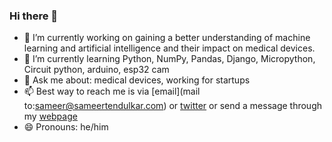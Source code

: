 ### Hi there 👋
- 🔭 I’m currently working on gaining a better understanding of machine learning and artificial intelligence and their impact on medical devices. 
- 🌱 I’m currently learning Python, NumPy, Pandas, Django, Micropython, Circuit python, arduino, esp32 cam
- 💬 Ask me about: medical devices, working for startups
- 📫 Best way to reach me is via [email](mail to:sameer@sameertendulkar.com) or [twitter](https://twitter.com/SameerTendulkar) or send a message through my [webpage](https://sameertendulkar.com)
- 😄 Pronouns: he/him

<!--
**sameer10dulkar/sameer10dulkar** is a ✨ _special_ ✨ repository because its `README.md` (this file) appears on your GitHub profile.

Here are some ideas to get you started:

- 🔭 I’m currently working on ...
- 🌱 I’m currently learning ...
- 👯 I’m looking to collaborate on ...
- 🤔 I’m looking for help with ...
- 💬 Ask me about ...
- 📫 How to reach me: ...
- 😄 Pronouns: ...
- ⚡ Fun fact: ...
-->
